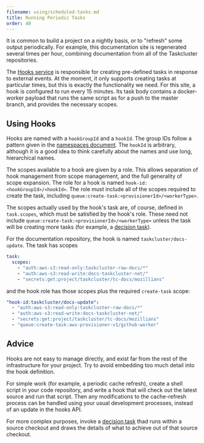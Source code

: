 ```yaml
---
filename: using/scheduled-tasks.md
title: Running Periodic Tasks
order: 40
---
```


It is common to build a project on a nightly basis, or to "refresh" some output
periodically. For example, this documentation site is regenerated several times
per hour, combining documentation from all of the Taskcluster repositories.

The [Hooks service](/docs/reference/core/taskcluster-hooks) is responsible for creating
pre-defined tasks in response to external events.  At the moment, it only
supports creating tasks at particular times, but this is exactly the
functionality we need. For this site, a hook is configured to
run every 15 minutes. Its task body contains a docker-worker payload that runs
the same script as for a push to the master branch, and provides the necessary
scopes.

## Using Hooks

Hooks are named with a `hookGroupId` and a `hookId`. The group IDs follow a
pattern given in the [namespaces document](/docs/manual/design/namespaces). The
`hookId` is arbitrary, although it is a good idea to think carefully about the
names and use long, hierarchical names.

The scopes available to a hook are given by a role. This allows separation of
hook management from scope management, and the full generality of scope
expansion. The role for a hook is named `hook-id:<hookGroupId>/<hookId>`. The
role must include all of the scopes required to create the task, including
`queue:create-task:<provisionerId>/<workerType>`.

The scopes actually used by the hook's task are, of course, defined in
`task.scopes`, which must be satisfied by the hook's role. These need not
include `queue:create-task:<provisionerId>/<workerType>` unless the task will
be creating more tasks (for example, a [decision task](/docs/manual/using/task-graph)).

For the documentation repository, the hook is named `taskcluster/docs-update`.
The task has scopes

```yaml
task:
  scopes:
    - "auth:aws-s3:read-only:taskcluster-raw-docs/*"
    - "auth:aws-s3:read-write:docs-taskcluster-net/"
    - "secrets:get:project/taskcluster/tc-docs/mozillians"
```

and the hook role has those scopes plus the required `create-task` scope:

```yaml
"hook-id:taskcluster/docs-update":
  - "auth:aws-s3:read-only:taskcluster-raw-docs/*"
  - "auth:aws-s3:read-write:docs-taskcluster-net/"
  - "secrets:get:project/taskcluster/tc-docs/mozillians"
  - "queue:create-task:aws-provisioner-v1/github-worker"
```

## Advice

Hooks are not easy to manage directly, and exist far from the rest of the
infrastructure for your project. Try to avoid embedding too much detail into
the hook definition.

For simple work (for example, a periodic cache refresh), create a shell script
in your code repository, and write a hook that will check out the latest source
and run that script. Then any modifications to the cache-refresh process can be
handled using your usual development processes, instead of an update in the
hooks API.

For more complex purposes, invoke a [decision task](/docs/manual/using/task-graph)
thad runs within a source checkout and draws the details of what to achieve out
of that source checkout.
